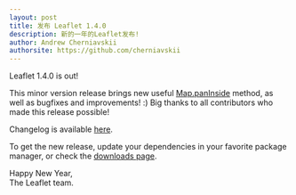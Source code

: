 ```yaml
---
layout: post
title: 发布 Leaflet 1.4.0
description: 新的一年的Leaflet发布! 
author: Andrew Cherniavskii
authorsite: https://github.com/cherniavskii
---
```


Leaflet 1.4.0 is out!

This minor version release brings new useful [Map.panInside](https://leafletjs.com/reference.html#map-paninside) method, as well as bugfixes and improvements! :)
Big thanks to all contributors who made this release possible!

Changelog is available [here](https://github.com/Leaflet/Leaflet/blob/master/CHANGELOG.md).

To get the new release, update your dependencies in your favorite package manager, or check the [downloads page](https://leafletjs.com/download.html).

Happy New Year,<br>
The Leaflet team.

